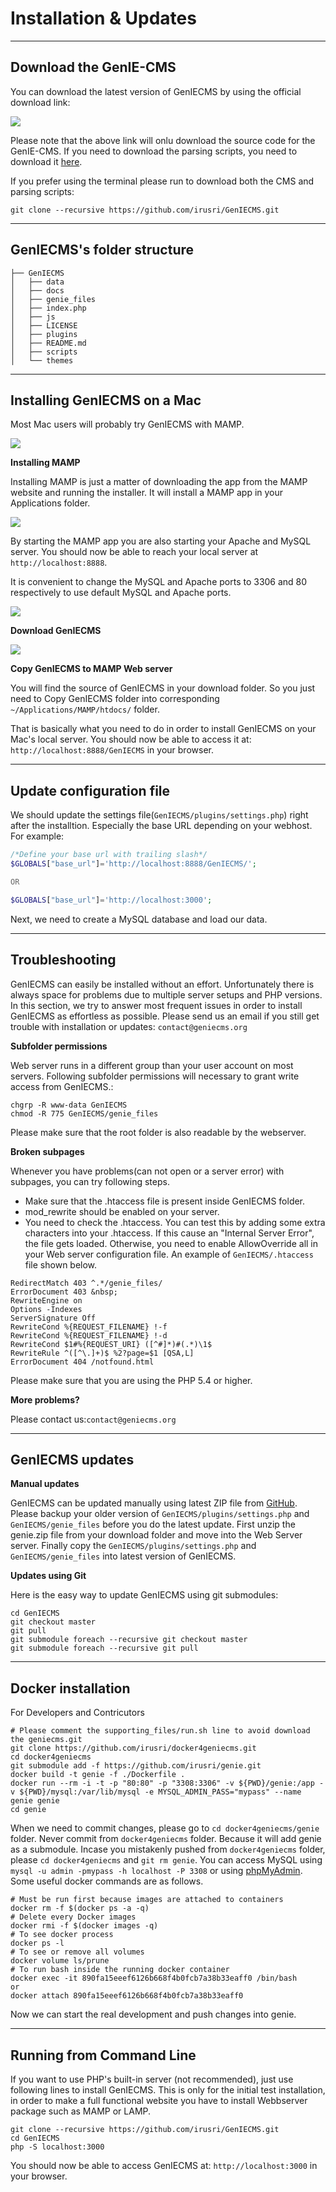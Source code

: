 Installation & Updates
=====================

------------------------
Download the GenIE-CMS
------------------------

You can download the latest version of GenIECMS by using the official download link:

[![](https://raw.githubusercontent.com/irusri/GenIECMS/master/docs/images/download.png)](https://github.com/irusri/GenIECMS/archive/master.zip)

Please note that the above link will onlu download the source code for the GenIE-CMS. If you need to download the parsing scripts, you need to download it [here](https://github.com/irusri/scripts/archive/master.zip).

If you prefer using the terminal please run to download both the CMS and parsing scripts:

```
git clone --recursive https://github.com/irusri/GenIECMS.git
```    

------------------
GenIECMS's folder structure
------------------
```shell
├── GenIECMS 
│   ├── data
│   ├── docs   
│   ├── genie_files   
│   ├── index.php   
│   ├── js   
│   ├── LICENSE   
│   ├── plugins   
│   ├── README.md   
│   ├── scripts   
│   └── themes   
```

------------------------
Installing GenIECMS on a Mac
------------------------
Most Mac users will probably try GenIECMS with MAMP.  

[![](https://github.com/irusri/GenIECMS/blob/master/docs/images/mamp.png?raw=true )](http://www.mamp.info/en/downloads/)

**Installing MAMP**

Installing MAMP is just a matter of downloading the app from the MAMP website and running the installer. It will install a MAMP app in your Applications folder.

[![](https://github.com/irusri/GenIECMS/blob/master/docs/images/mamp-02.png?raw=true)](http://www.mamp.info/en/downloads/)

By starting the MAMP app you are also starting your Apache and MySQL server. You should now be able to reach your local server at ```http://localhost:8888```.

It is convenient to change the MySQL and Apache ports to 3306 and 80 respectively to use default MySQL and Apache ports.

[![](https://github.com/irusri/GenIECMS/blob/master/docs/images/mamp_settings.png?raw=true)](http://www.mamp.info/en/downloads/)

**Download GenIECMS**

[![](https://github.com/irusri/GenIECMS/blob/master/docs/images/download.png?raw=true)](https://github.com/irusri/GenIECMS/archive/master.zip)

**Copy GenIECMS to MAMP Web server**

You will find the source of GenIECMS in your download folder. So you just need to Copy GenIECMS folder into corresponding ```~/Applications/MAMP/htdocs/``` folder.

That is basically what you need to do in order to install GenIECMS on your Mac's local server. You should now be able to access it at: ```http://localhost:8888/GenIECMS``` in your browser.

------------------------
Update configuration file
------------------------
We should update the settings file(```GenIECMS/plugins/settings.php```) right after the installtion. Especially the base URL depending on your webhost. For example:

```php
/*Define your base url with trailing slash*/
$GLOBALS["base_url"]='http://localhost:8888/GenIECMS/';

OR

$GLOBALS["base_url"]='http://localhost:3000';

```

Next, we need to create a MySQL database and load our data.


------------------------
Troubleshooting
------------------------
GenIECMS can easily be installed without an effort. Unfortunately there is always space for problems due to multiple server setups and PHP versions. In this section, we try to answer most frequent issues in order to install GenIECMS as effortless as possible. Please send us an email if you still get trouble with installation or updates: ```contact@geniecms.org```

**Subfolder permissions**

Web server runs in a different group than your user account on most servers. Following subfolder permissions will necessary to grant write access from GenIECMS.:
```
chgrp -R www-data GenIECMS
chmod -R 775 GenIECMS/genie_files
```
Please make sure that the root folder is also readable by the webserver.

**Broken subpages**

Whenever you have problems(can not open or  a server error) with subpages, you can try following steps.
* Make sure that the .htaccess file is present inside GenIECMS folder.
* mod_rewrite should be enabled on your server.
* You need to check the .htaccess. You can test this by adding  some extra  characters into your .htaccess. If this cause an "Internal Server Error", the file gets loaded. Otherwise, you need to enable AllowOverride all in your Web server  configuration file. An example of ```GenIECMS/.htaccess``` file shown below.

```
RedirectMatch 403 ^.*/genie_files/
ErrorDocument 403 &nbsp;
RewriteEngine on
Options -Indexes
ServerSignature Off
RewriteCond %{REQUEST_FILENAME} !-f
RewriteCond %{REQUEST_FILENAME} !-d
RewriteCond $1#%{REQUEST_URI} ([^#]*)#(.*)\1$
RewriteRule ^([^\.]+)$ %2?page=$1 [QSA,L]
ErrorDocument 404 /notfound.html
```


Please make sure that you are using the PHP 5.4 or higher. 

**More problems?**

Please contact us:```contact@geniecms.org```

-----------------
GenIECMS updates
-----------------
**Manual updates**

GenIECMS can be updated manually using latest ZIP file from [GitHub](https://github.com/irusri/GenIECMS/archive/master.zip). Please backup your older version of  ```GenIECMS/plugins/settings.php``` and ```GenIECMS/genie_files``` before you do the latest update. First unzip the genie.zip file from your download folder and move into the Web Server server. Finally copy the ```GenIECMS/plugins/settings.php``` and ```GenIECMS/genie_files``` into latest version of GenIECMS.

**Updates using Git**

Here is the easy way to update GenIECMS using git submodules:

```
cd GenIECMS
git checkout master
git pull
git submodule foreach --recursive git checkout master
git submodule foreach --recursive git pull
```
-----------------
Docker installation 
-----------------
For Developers and Contricutors

```
# Please comment the supporting_files/run.sh line to avoid download the geniecms.git  
git clone https://github.com/irusri/docker4geniecms.git  
cd docker4geniecms  
git submodule add -f https://github.com/irusri/genie.git  
docker build -t genie -f ./Dockerfile .  
docker run --rm -i -t -p "80:80" -p "3308:3306" -v ${PWD}/genie:/app -v ${PWD}/mysql:/var/lib/mysql -e MYSQL_ADMIN_PASS="mypass" --name genie genie  
cd genie 
```

When we need to commit changes, please go to `cd docker4geniecms/genie` folder. Never commit from `docker4geniecms` folder. Because it will add genie as a submodule. Incase you mistakenly pushed from `docker4geniecms` folder, please `cd docker4geniecms` and  `git rm genie`. You can access MySQL using `mysql -u admin -pmypass -h localhost -P 3308` or using [phpMyAdmin](http://localhost/phpmyadmin). Some useful docker commands are as follows.
```
# Must be run first because images are attached to containers
docker rm -f $(docker ps -a -q)
# Delete every Docker images
docker rmi -f $(docker images -q)
# To see docker process
docker ps -l 
# To see or remove all volumes
docker volume ls/prune
# To run bash inside the running docker container
docker exec -it 890fa15eeef6126b668f4b0fcb7a38b33eaff0 /bin/bash
or
docker attach 890fa15eeef6126b668f4b0fcb7a38b33eaff0
```

Now we can start the real development and push changes into genie.

------------------------
Running from Command Line
------------------------
If you want to use PHP's built-in server (not recommended), just use following lines to install GenIECMS. This is only for the initial test installation, in order to make a full functional website you have to install Webbserver package such as MAMP or LAMP.

```
git clone --recursive https://github.com/irusri/GenIECMS.git
cd GenIECMS
php -S localhost:3000
```
You should now be able to access GenIECMS at: ```http://localhost:3000``` in your browser.




